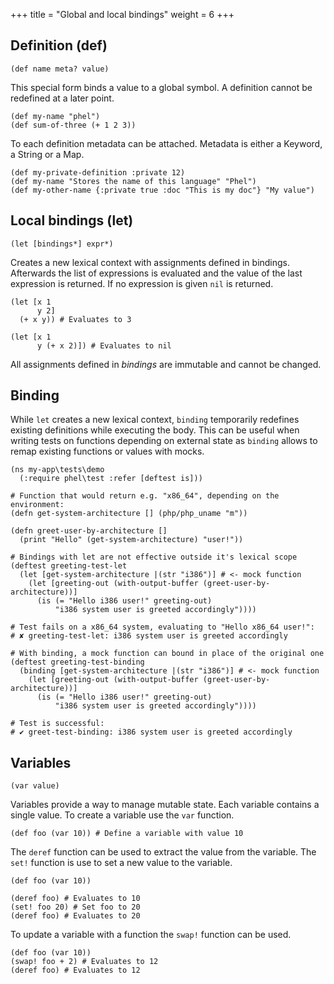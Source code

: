 +++
title = "Global and local bindings"
weight = 6
+++

## Definition (def)

```phel
(def name meta? value)
```
This special form binds a value to a global symbol. A definition cannot be redefined at a later point.

```phel
(def my-name "phel")
(def sum-of-three (+ 1 2 3))
```

To each definition metadata can be attached. Metadata is either a Keyword, a String or a Map.

```phel
(def my-private-definition :private 12)
(def my-name "Stores the name of this language" "Phel")
(def my-other-name {:private true :doc "This is my doc"} "My value")
```

## Local bindings (let)

```phel
(let [bindings*] expr*)
```
Creates a new lexical context with assignments defined in bindings. Afterwards the list of expressions is evaluated and the value of the last expression is returned. If no expression is given `nil` is returned.

```phel
(let [x 1
      y 2]
  (+ x y)) # Evaluates to 3

(let [x 1
      y (+ x 2)]) # Evaluates to nil
```
All assignments defined in _bindings_ are immutable and cannot be changed.

## Binding

While `let` creates a new lexical context, `binding` temporarily redefines existing definitions while executing the body. This can be useful when writing tests on functions depending on external state as `binding` allows to remap existing functions or values with mocks.

```phel
(ns my-app\tests\demo
  (:require phel\test :refer [deftest is]))

# Function that would return e.g. "x86_64", depending on the environment:
(defn get-system-architecture [] (php/php_uname "m"))

(defn greet-user-by-architecture []
  (print "Hello" (get-system-architecture) "user!"))

# Bindings with let are not effective outside it's lexical scope
(deftest greeting-test-let
  (let [get-system-architecture |(str "i386")] # <- mock function
    (let [greeting-out (with-output-buffer (greet-user-by-architecture))]
      (is (= "Hello i386 user!" greeting-out)
          "i386 system user is greeted accordingly"))))

# Test fails on a x86_64 system, evaluating to "Hello x86_64 user!":
# ✘ greeting-test-let: i386 system user is greeted accordingly

# With binding, a mock function can bound in place of the original one
(deftest greeting-test-binding
  (binding [get-system-architecture |(str "i386")] # <- mock function
    (let [greeting-out (with-output-buffer (greet-user-by-architecture))]
      (is (= "Hello i386 user!" greeting-out)
          "i386 system user is greeted accordingly"))))

# Test is successful:
# ✔ greet-test-binding: i386 system user is greeted accordingly

```

## Variables

```phel
(var value)
```

Variables provide a way to manage mutable state. Each variable contains a single value. To create a variable use the `var` function.

```phel
(def foo (var 10)) # Define a variable with value 10
```

The `deref` function can be used to extract the value from the variable. The `set!` function is use to set a new value to the variable.

```phel
(def foo (var 10))

(deref foo) # Evaluates to 10
(set! foo 20) # Set foo to 20
(deref foo) # Evaluates to 20
```

To update a variable with a function the `swap!` function can be used.

```phel
(def foo (var 10))
(swap! foo + 2) # Evaluates to 12
(deref foo) # Evaluates to 12
```

